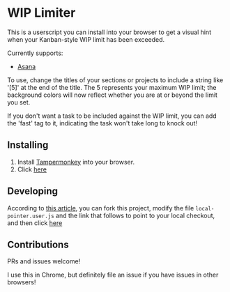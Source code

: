 # WIP Limiter

This is a userscript you can install into your browser to get a visual
hint when your Kanban-style WIP limit has been exceeded.

Currently supports:

* [Asana](https://www.asana.com)

To use, change the titles of your sections or projects to include a
string like '[5]' at the end of the title.  The 5 represents your
maximum WIP limit; the background colors will now reflect whether you
are at or beyond the limit you set.

If you don't want a task to be included against the WIP limit, you can
add the 'fast' tag to it, indicating the task won't take long to knock
out!

## Installing

1. Install [Tampermonkey](https://tampermonkey.net/) into your browser.
2. Click [here](https://github.com/apiology/wip-limiter/raw/master/wip-limiter.user.js)

## Developing

According
to
[this article](https://stackoverflow.com/questions/24542151/how-to-edit-tampermonkey-scripts-outside-of-the-browser#),
you can fork this project, modify the file `local-pointer.user.js` and
the link that follows to point to your local checkout, and then
click
[here](https://github.com/apiology/wip-limiter/raw/master/local-pointer.user.js)

## Contributions

PRs and issues welcome!

I use this in Chrome, but definitely file an issue if you have issues in other browsers!
